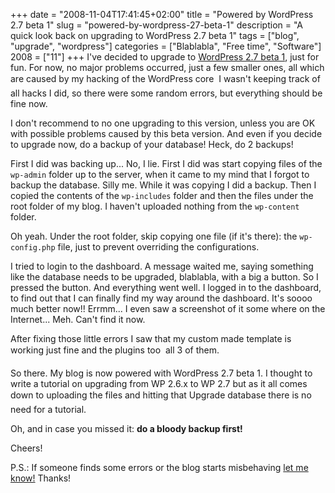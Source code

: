 +++
date = "2008-11-04T17:41:45+02:00"
title = "Powered by WordPress 2.7 beta 1"
slug = "powered-by-wordpress-27-beta-1"
description = "A quick look back on upgrading to WordPress 2.7 beta 1"
tags = ["blog", "upgrade", "wordpress"]
categories = ["Blablabla", "Free time", "Software"]
2008 = ["11"]
+++
I've decided to upgrade to <a href="http://wordpress.org/development/2008/11/wordpress-27-beta-1/" target="_blank">WordPress 2.7 beta 1</a>, just for fun. For now, no major problems occurred, just a few smaller ones, all which are caused by my hacking of the WordPress core &#151; I wasn't keeping track of all hacks I did, so there were some random errors, but everything should be fine now.

I don't recommend to no one upgrading to this version, unless you are OK with possible problems caused by this beta version. And even if you decide to upgrade now, do a backup of your database! Heck, do 2 backups!

First I did was backing up... No, I lie. First I did was start copying files of the <code>wp-admin</code> folder up to the server, when it came to my mind that I forgot to backup the database. Silly me. While it was copying I did a backup. Then I copied the contents of the <code>wp-includes</code> folder and then the files under the root folder of my blog. I haven't uploaded nothing from the <code>wp-content</code> folder.

Oh yeah. Under the root folder, skip copying one file (if it's there): the <code>wp-config.php</code> file, just to prevent overriding the configurations.

I tried to login to the dashboard. A message waited me, saying something like the database needs to be upgraded, blablabla, with a big a button. So I pressed the button. And everything went well. I logged in to the dashboard, to find out that I can finally find my way around the dashboard. It's soooo much better now!! Errmm... I even saw a screenshot of it some where on the Internet... Meh. Can't find it now.

After fixing those little errors I saw that my custom made template is working just fine and the plugins too &#151; all 3 of them.

So there. My blog is now powered with WordPress 2.7 beta 1. I thought to write a tutorial on upgrading from WP 2.6.x to WP 2.7 but as it all comes down to uploading the files and hitting that &#147;Upgrade database&#148; there is no need for a tutorial.

Oh, and in case you missed it: <strong>do a bloody backup first!</strong>

Cheers!

P.S.: If someone finds some errors or the blog starts misbehaving <a href="http://robertbasic.com/#form_contact">let me know!</a> Thanks!
